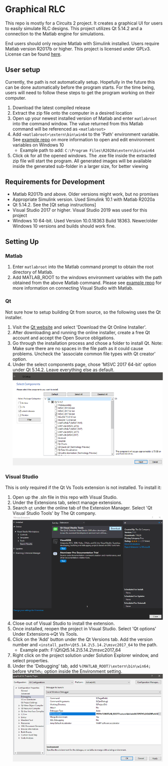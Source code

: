 # Graphical RLC
This repo is mostly for a Circuits 2 project. It creates a graphical UI for users to easily simulate RLC designs.
This project utilizes Qt 5.14.2 and a connection to the Matlab engine for simulations.  

End users should only require Matlab with Simulink installed. Users require Matlab version R2017b or higher.
This project is licensed under GPLv3. License can be found [here](./license.txt).
## User setup
Currently, the path is not automatically setup. Hopefully in the future this can be done automatically before the program starts. For the time being, users will need to follow these steps to get the program working on their computer.
1. Download the latest compiled release
2. Extract the zip file onto the computer in a desired location
3. Open up your newest installed version of Matlab and enter `matlabroot` into the command window. The value returned from this Matlab command will be referenced as `<matlabroot>`
4. Add `<matlabroot>\extern\bin\win64` to the 'Path' environment variable. See [example repo](https://github.com/blaksmith205/cpp-with-matlab) on more information to open and edit environment variables on Windows 10
	* Example path to add: `C:\Program Files\R2020a\extern\bin\win64`
5. Click ok for all the opened windows. The .exe file inside the extracted zip file will start the program. All generated images will be available inside the generated sub-folder in a larger size, for better viewing
## Requirements for Development
* Matlab R2017b and above. Older versions might work, but no promises
* Appropriate Simulink version. Used Simulink 10.1 with Matlab R2020a
* Qt 5.14.2. See the [Qt setup instructions]
* Visual Studio 2017 or higher. Visual Studio 2019 was used for this project
* Windows 10 64-bit. Used Version 10.0.18363 Build 18363. Newer/older Windows 10 versions and builds should work fine.
## Setting Up
### Matlab
1. Enter `matlabroot` into the Matlab command prompt to obtain the root directory of Matlab.
2. Add MATLAB_ROOT to the windows environment variables with the path obtained from the above Matlab command. Please see [example repo](https://github.com/blaksmith205/cpp-with-matlab) for more information on connecting Visual Studio with Matlab.
### Qt
Not sure how to setup building Qt from source, so the following uses the Qt installer.
1. Visit the [Qt website](https://www.qt.io/download-open-source) and select 'Download the Qt Online Installer'.
2. After downloading and running the online installer, create a free Qt account and accept the Open Source obligations.
3. Go through the installation process and chose a folder to install Qt. Note: Make sure there are no spaces in the file path as it could cause problems. Uncheck the 'associate common file types with Qt creator' option.
4. Under the select components page, chose 'MSVC 2017 64-bit' option under Qt 5.14.2. Leave everything else as default.   ![](readme_extras/qt-component-selection.png)  
### Visual Studio
This is only required if the Qt Vs Tools extension is not installed. To install it:
1. Open up the .sln file in this repo with Visual Studio.
2. Under the Extensions tab, select manage extensions.
3. Search `qt` under the online tab of the Extension Manager. Select 'Qt Visual Studio Tools' by The Qt company.  
![](readme_extras/qt-vstool.png)
4. Close out of Visual Studio to install the extension.
5. Once installed, reopen the project in Visual Studio. Select 'Qt options' Under Extensions->Qt Vs Tools.
6. Click on the 'Add' button under the Qt Versions tab. Add the version number and `<install_path>\Qt5.14.2\5.14.2\msvc2017_64` to the path.
	* Example path: F:\Qt\Qt5.14.2\5.14.2\msvc2017_64
7. Right click on the project solution under Solution Explorer window, and select properties.
8. Under the 'Debugging' tab, add `%(MATLAB_ROOT)\extern\bin\win64;` before `%PATH%;` option inside the Environment setting.  
![](readme_extras/debug-environment.png)
